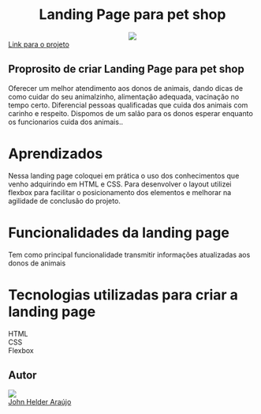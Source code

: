 <h1 align="center">Landing Page para pet shop</h1>
<div align="center">
<img src="https://user-images.githubusercontent.com/11904100/198418691-9046594e-9508-48c2-a88d-951ffe8cd3cb.png" max-width="100%">
</div>
<a target="_blank" href="https://landing-page-pet-shop.netlify.app/" align="center" rel="nofollow">Link para o projeto</a>
<h2>Proprosito de criar Landing Page para pet shop</h2>
<p>Oferecer um melhor atendimento aos donos de animais, dando dicas de como cuidar do seu animalzinho, alimentação
adequada, vacinação no tempo certo. Diferencial pessoas qualificadas que cuida dos animais com carinho e respeito.
Dispomos de um salão para os donos esperar enquanto os funcionarios cuida dos animais..</p>
<h1>Aprendizados</h1>
<p>Nessa landing page coloquei em prática o uso dos conhecimentos que venho adquirindo em HTML e CSS.
Para desenvolver o layout utilizei flexbox para facilitar o posicionamento dos elementos e melhorar na agilidade de conclusão do projeto.
</p>
<h1>Funcionalidades da landing page</h1>
<p>Tem como principal funcionalidade transmitir informações atualizadas aos donos de animais</p>
<h1>Tecnologias utilizadas para criar a landing page</h1>
HTML<br>
CSS<br>
Flexbox
<h2>Autor</h2>
<div>
<img src="https://user-images.githubusercontent.com/11904100/196067107-c10a69e8-4096-4207-9bae-62d65dbb6b50.jpg" max-width="100%">
</div>
 <a href="https://github.com/Johnhelder" target="_blank">John Helder Araújo</a>
